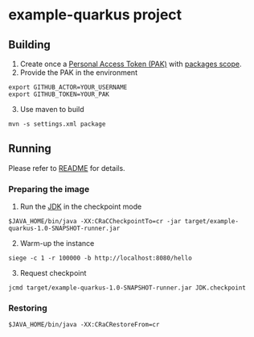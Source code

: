 # example-quarkus project

## Building

1. Create once a [Personal Access Token (PAK)](https://docs.github.com/en/github/authenticating-to-github/creating-a-personal-access-token) with [packages scope](https://docs.github.com/en/packages/publishing-and-managing-packages/about-github-packages#about-tokens).
2. Provide the PAK in the environment
```
export GITHUB_ACTOR=YOUR_USERNAME
export GITHUB_TOKEN=YOUR_PAK
```
3. Use maven to build
```
mvn -s settings.xml package
```

## Running

Please refer to [README](https://github.com/CRaC/docs#users-flow) for details.

### Preparing the image
1. Run the [JDK](README.md#JDK) in the checkpoint mode
```
$JAVA_HOME/bin/java -XX:CRaCCheckpointTo=cr -jar target/example-quarkus-1.0-SNAPSHOT-runner.jar
```
2. Warm-up the instance
```
siege -c 1 -r 100000 -b http://localhost:8080/hello
```
3. Request checkpoint
```
jcmd target/example-quarkus-1.0-SNAPSHOT-runner.jar JDK.checkpoint
```

### Restoring

```
$JAVA_HOME/bin/java -XX:CRaCRestoreFrom=cr
```
